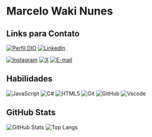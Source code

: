 # **Marcelo Waki Nunes**

## Links para Contato
[![Perfil DIO](https://img.shields.io/badge/-Meu%20Perfil%20na%20DIO-30A3DC?style=for-the-badge)](https://web.dio.me/users/gpires494)
[![LinkedIn](https://img.shields.io/badge/LinkedIn-0077B5?style=for-the-badge&logo=linkedin&logoColor=white)](https://www.linkedin.com/in/marcelo-waki-nunes/)

[![Instagram](https://img.shields.io/badge/-Instagram-%23E4405F?style=for-the-badge&logo=instagram&logoColor=white)](https://www.instagram.com/mwnunes/)
[![X](https://img.shields.io/badge/X-000?style=for-the-badge&logo=x)](https://twitter.com/WakiMarcelo)
[![E-mail](https://img.shields.io/badge/-Email-000?style=for-the-badge&logo=microsoft-outlook&logoColor=007BFF)](mailto:wakimarcelo@outloo.com)


## Habilidades

![JavaScript](https://img.shields.io/badge/JavaScript-F7DF1E?style=for-the-badge&logo=javascript&logoColor=black)
![C#](https://img.shields.io/badge/C%23-239120?style=for-the-badge&logo=c-sharp&logoColor=white)
![HTML5](https://img.shields.io/badge/HTML5-E34F26?style=for-the-badge&logo=html5&logoColor=white)
![Git](https://img.shields.io/badge/GIT-E44C30?style=for-the-badge&logo=git&logoColor=white)
![GitHub](https://img.shields.io/badge/GITHUB-000000?style=for-the-badge&logo=github&logoColor=white)
![Vscode](https://img.shields.io/badge/Vscode-007ACC?style=for-the-badge&logo=visual-studio-code&logoColor=white)


## GitHub Stats
![GitHub Stats](https://github-readme-stats.vercel.app/api?username=wak1marcelo&theme=transparent&bg_color=000&border_color=30A3DC&show_icons=true&icon_color=30A3DC&title_color=E94D5F&text_color=FFF)
![Top Langs](https://github-readme-stats-git-masterrstaa-rickstaa.vercel.app/api/top-langs/?username=wak1marcelo&bg_color=000&border_color=30A3DC&title_color=E94D5F&text_color=FFF)



